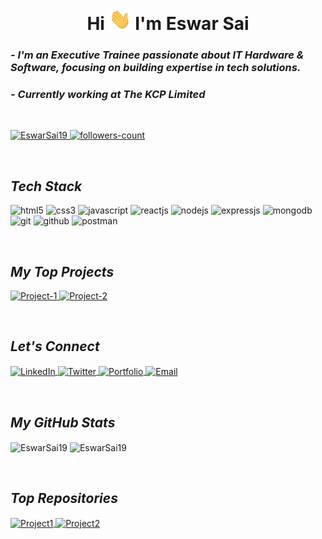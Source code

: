 <!----------------------------------- Heading Section ------------------------------------>
<h1 align="center">
    Hi
    <img src="https://raw.githubusercontent.com/ABSphreak/ABSphreak/master/gifs/Hi.gif" width="35">
    I'm Eswar Sai
</h1>

<!----------------------------------- About Section ------------------------------------>
<h3>
    <i>- I'm an Executive Trainee passionate about IT Hardware & Software, focusing on building expertise in tech solutions.</i>
</h3>

<h3>
    <i>- Currently working at The KCP Limited</i>
</h3>
<br>

<!----------------------------------- Profile View Section ------------------------------------>
<p align="left">
    <a href="https://github.com/EswarSai19">
        <img src="https://komarev.com/ghpvc/?username=EswarSai19&label=Profile%20views&color=0e75b6&style=flat" alt="EswarSai19" />
    </a>
    <a href="https://github.com/EswarSai19?tab=followers">
        <img src="https://img.shields.io/github/followers/EswarSai19?label=Followers&style=social" alt="followers-count">
    </a>
</p>
<br>

<!----------------------------------- Tech Stack Section ------------------------------------>
<h2><i>Tech Stack</i></h2>

<p>
    <img src="https://img.shields.io/badge/HTML5-E34F26?style=for-the-badge&logo=html5&logoColor=white" alt="html5" />
    <img src="https://img.shields.io/badge/CSS3-1572B6?style=for-the-badge&logo=css3&logoColor=white" alt="css3" />
    <img src="https://img.shields.io/badge/JavaScript-323330?style=for-the-badge&logo=javascript&logoColor=F7DF1E" alt="javascript" />
    <img src="https://img.shields.io/badge/React-20232A?style=for-the-badge&logo=react&logoColor=61DAFB" alt="reactjs" />
    <img src="https://img.shields.io/badge/Node.js-339933?style=for-the-badge&logo=nodedotjs&logoColor=white" alt="nodejs" />
    <img src="https://img.shields.io/badge/Express.js-000000?style=for-the-badge&logo=express&logoColor=white" alt="expressjs" />
    <img src="https://img.shields.io/badge/MongoDB-4EA94B?style=for-the-badge&logo=mongodb&logoColor=white" alt="mongodb" />
    <img src="https://img.shields.io/badge/Git-f44d27?style=for-the-badge&logo=git&logoColor=white" alt="git" />
    <img src="https://img.shields.io/badge/GitHub-100000?style=for-the-badge&logo=github&logoColor=white" alt="github" />
    <img src="https://img.shields.io/badge/Postman-FF6C37?style=for-the-badge&logo=Postman&logoColor=white" alt="postman" />
    <!-- Add or remove technologies as per your expertise -->
</p>
<br>

<!----------------------------------- Project Section ------------------------------------>
<h2><i>My Top Projects</i></h2>

<p align="left">
    <a href="https://github.com/EswarSai19/Project1" target="blank">
        <img src="https://img.shields.io/static/v1?style=for-the-badge&message=Project 1&color=000000&logo=github&logoColor=FFFFFF&label=" alt="Project-1" />
    </a>
    <a href="https://github.com/EswarSai19/Project2" target="blank">
        <img src="https://img.shields.io/static/v1?style=for-the-badge&message=Project 2&color=1BB91F&logo=github&logoColor=FFFFFF&label=" alt="Project-2" />
    </a>
    <!-- Add more projects as needed -->
</p>
<br>

<!----------------------------------- Social Media Links Section ------------------------------------>
<h2><i>Let's Connect</i></h2>

<p align="left">
    <a href="https://linkedin.com/in/eswarsai19">
        <img align="center" src="https://img.shields.io/badge/LinkedIn-0077B5?style=for-the-badge&logo=linkedin&logoColor=white" alt="LinkedIn" />
    </a>
    <a href="https://twitter.com/eswarsai19">
        <img align="center" src="https://img.shields.io/badge/Twitter-1DA1F2?style=for-the-badge&logo=twitter&logoColor=white" alt="Twitter" />
    </a>
    <a href="https://your-portfolio-link.com">
        <img align="center" src="https://img.shields.io/badge/Portfolio-18A303?style=for-the-badge&logo=ionic&logoColor=white" alt="Portfolio" />
    </a>
    <a title="your-email@example.com" href="mailto:eswarsai219@gmail.com">
        <img align="center" src="https://img.shields.io/badge/Gmail-D14836?style=for-the-badge&logo=gmail&logoColor=white" alt="Email" />
    </a>
</p>
<br>

<!----------------------------------- GitHub Stats Section ------------------------------------>
<h2><i>My GitHub Stats</i></h2>

<p>
    <img align="center" src="https://github-readme-stats.vercel.app/api?username=EswarSai19&show_icons=true&include_all_commits=true&count_private=true&hide=issues,contribs&border_radius=0&locale=en&theme=dark" alt="EswarSai19" height="139" />
    <img align="center" src="https://github-readme-stats.vercel.app/api/top-langs/?username=EswarSai19&layout=compact&hide=Shell&border_radius=0&theme=dark" alt="EswarSai19" height="139" />
</p>
<br>

<!----------------------------------- Top Repository Section ------------------------------------>
<h2><i>Top Repositories</i></h2>

<p>
    <a href="https://github.com/EswarSai19/Project1">
        <img align="center" src="https://github-readme-stats.vercel.app/api/pin/?username=EswarSai19&repo=Project1&locale=en&border_radius=0&theme=dark" alt="Project1" />
    </a>
    <a href="https://github.com/EswarSai19/Project2">
        <img align="center" src="https://github-readme-stats.vercel.app/api/pin/?username=EswarSai19&repo=Project2&locale=en&border_radius=0&theme=dark" alt="Project2" />
    </a>
    <!-- Add more repositories as needed -->
</p>
